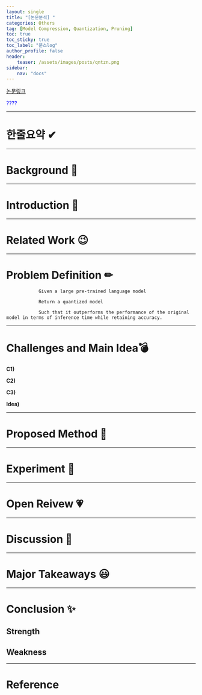 ```yaml
---
layout: single
title: "[논문분석] "
categories: Others
tag: [Model Compression, Quantization, Pruning]
toc: true
toc_sticky: true
toc_label: "쭌스log"
author_profile: false
header:
    teaser: /assets/images/posts/qntzn.png
sidebar:
    nav: "docs"
---
```


[논문링크]()

<span style="color:blue"> ???? </span>

****
# 한줄요약 ✔

****
# Background 🍱

****
# Introduction 🙌

****
# Related Work 😉

****
# Problem Definition ✏
                Given a large pre-trained language model

                Return a quantized model

                Such that it outperforms the performance of the original model in terms of inference time while retaining accuracy.

****
# Challenges and Main Idea💣
**C1)**

**C2)**

**C3)**

**Idea)**

****
# Proposed Method 🧿

****
# Experiment 👀

****
# Open Reivew 💗

****
# Discussion 🍟

****
# Major Takeaways 😃

****
# Conclusion ✨
## Strength
## Weakness

****
# Reference